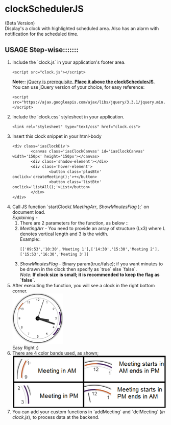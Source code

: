 # clockSchedulerJS
(Beta Version)<br>
Display's a clock with highlighted scheduled area. Also has an alarm with notification for the scheduled time.

## USAGE Step-wise:::::::
<ol><li>Include the `clock.js` in your application's footer area. <br><pre><code>&#x3C;script src=&#x22;clock.js&#x22;&#x3E;&#x3C;/script&#x3E;</code></pre>
 <b>Note::</b> <u>jQuery is prerequisite. <b>Place it above the clockSchedulerJS</b></u>. <br> You can use jQuery version of your choice, for easy reference: <pre><code>&#x3C;script src=&#x22;https://ajax.googleapis.com/ajax/libs/jquery/3.3.1/jquery.min.js&#x22;&#x3E;&#x3C;/script&#x3E;</code></pre></li>
  <li>Include the `clock.css` stylesheet in your application. <br><pre><code>&#x3C;link rel=&#x22;stylesheet&#x22; type=&#x22;text/css&#x22; href=&#x22;clock.css&#x22;&#x3E;</code></pre></li>
 <li>Insert this clock snippet in your html-body<br>
 <pre><code>&#x3C;div class=&#x27;iasClockDiv&#x27;&#x3E;
&#x9;&#x3C;canvas class=&#x27;iasClockCanvas&#x27; id=&#x27;iasClockCanvas&#x27; width=&#x27;150px&#x27; height=&#x27;150px&#x27;&#x3E;&#x3C;/canvas&#x3E;
&#x9;&#x3C;div class=&#x27;shadow-element&#x27;&#x3E;&#x3C;/div&#x3E;
&#x9;&#x3C;div class=&#x27;hover-element&#x27;&#x3E;
&#x9;&#x9;&#x3C;button class=&#x27;plusBtn&#x27; onclick=&#x27;createMeeting();&#x27;&#x3E;+&#x3C;/button&#x3E;
&#x9;&#x9;&#x3C;button class=&#x27;listBtn&#x27; onclick=&#x27;listAll();&#x27;&#x3E;List&#x3C;/button&#x3E;
&#x9;&#x3C;/div&#x3E;
&#x3C;/div&#x3E;</code></pre></li>
  <li>Call JS function `startClock( <i>MeetingArr</i>, <i>ShowMinutesFlag</i> );` on document load.<br>
 <i>Explaining -</i><br>
   <ol><li>There are 2 parameters for the function, as below ::</li>
   <li><i>MeetingArr - </i> You need to provide an array of structure (Lx3) where L denotes vertical length and 3 is the width.<br> Example::<br>
    <pre><code>[[&#x27;09:53&#x27;,&#x27;10:30&#x27;,&#x27;Meeting 1&#x27;],[&#x27;14:30&#x27;,&#x27;15:30&#x27;,&#x27;Meeting 2&#x27;],[&#x27;15:53&#x27;,&#x27;16:30&#x27;,&#x27;Meeting 3&#x27;]]</code></pre>
   </li>
   <li><i>ShowMinutesFlag - </i> Binary param(true/false); if you want minutes to be drawn in the clock then specify as `true` else `false`.<br> <i>Note:</i> <b>If clock size is small; it is recommended to keep the flag as `false`.</b></li>
 </ol>
 </li>
 <li>
  After executing the function, you will see a clock in the right bottom corner. <br>
  <img src="clock.png"/>
  <br>Easy Right :)
 </li>
 <li>There are 4 color bands used, as shown;<br> <img src="meetings.png"></li>
 <li>You can add your custom functions in `addMeeting` and `delMeeting` (<i>in clock.js</i>), to process data at the backend.</li>
 </ol>
